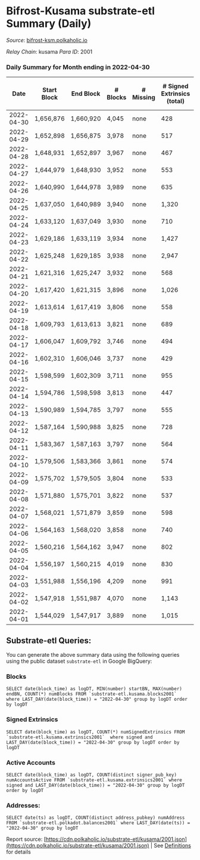 # Bifrost-Kusama substrate-etl Summary (Daily)

_Source_: [bifrost-ksm.polkaholic.io](https://bifrost-ksm.polkaholic.io)

*Relay Chain*: kusama
*Para ID*: 2001



### Daily Summary for Month ending in 2022-04-30


| Date | Start Block | End Block | # Blocks | # Missing | # Signed Extrinsics (total) | # Active Accounts | # Addresses with Balances | # Events | # Transfers | # XCM Transfers In | # XCM Transfers Out |
| ---- | ----------- | --------- | -------- | --------- | --------------------------- | ----------------- | ------------------------- | -------- | ----------- | ------------------ | ------------------- |
| 2022-04-30 | 1,656,876 | 1,660,920 | 4,045 | none  | 428 | 94 | 98,761 | 20,308 | 4,910 ($168,215.52) | 33 ($46,100.84) | 30 ($16,653.69) |
| 2022-04-29 | 1,652,898 | 1,656,875 | 3,978 | none  | 517 | 123 | 98,758 | 22,227 | 5,731 ($338,920.51) | 44 ($55,621.75) | 46 ($200,725.14) |
| 2022-04-28 | 1,648,931 | 1,652,897 | 3,967 | none  | 467 | 110 |  | 21,695 | 5,565 ($229,143.85) | 44 ($34,648.99) | 28 ($38,791.55) |
| 2022-04-27 | 1,644,979 | 1,648,930 | 3,952 | none  | 553 | 128 |  | 20,720 | 4,832 ($178,517.10) | 25 ($30,593.98) | 37 ($54,889.64) |
| 2022-04-26 | 1,640,990 | 1,644,978 | 3,989 | none  | 635 | 148 | 98,733 | 23,099 | 5,535 ($118,737.75) | 44 ($27,274.90) | 45 ($35,491.01) |
| 2022-04-25 | 1,637,050 | 1,640,989 | 3,940 | none  | 1,320 | 128 | 98,709 | 25,868 | 4,778 ($343,352.63) | 45 ($84,091.79) | 48 ($119,619.01) |
| 2022-04-24 | 1,633,120 | 1,637,049 | 3,930 | none  | 710 | 154 | 98,659 | 23,021 | 5,517 ($172,537.73) | 30 ($31,192.57) | 48 ($37,570.21) |
| 2022-04-23 | 1,629,186 | 1,633,119 | 3,934 | none  | 1,427 | 152 | 98,637 | 28,734 | 5,038 ($222,863.86) | 46 ($60,690.20) | 46 ($54,490.72) |
| 2022-04-22 | 1,625,248 | 1,629,185 | 3,938 | none  | 2,947 | 149 | 98,611 | 44,186 | 5,366 ($322,383.15) | 48 ($43,808.77) | 45 ($68,860.16) |
| 2022-04-21 | 1,621,316 | 1,625,247 | 3,932 | none  | 568 | 165 | 98,524 | 21,793 | 5,429 ($143,621.57) | 30 ($25,714.21) | 44 ($40,322.06) |
| 2022-04-20 | 1,617,420 | 1,621,315 | 3,896 | none  | 1,026 | 204 | 98,518 | 23,690 | 5,292 ($423,606.82) | 65 ($96,960.02) | 54 ($35,108.34) |
| 2022-04-19 | 1,613,614 | 1,617,419 | 3,806 | none  | 558 | 176 | 98,505 | 19,835 | 4,684 ($318,586.43) | 30 ($55,988.45) | 36 ($33,009.93) |
| 2022-04-18 | 1,609,793 | 1,613,613 | 3,821 | none  | 689 | 166 | 98,501 | 22,211 | 5,469 ($206,452.18) | 40 ($51,241.25) | 41 ($60,777.79) |
| 2022-04-17 | 1,606,047 | 1,609,792 | 3,746 | none  | 494 | 152 | 98,490 | 19,302 | 4,560 ($173,498.37) | 26 ($26,907.55) | 37 ($35,279.80) |
| 2022-04-16 | 1,602,310 | 1,606,046 | 3,737 | none  | 429 | 138 | 98,482 | 18,805 | 4,421 ($179,019.63) | 57 ($56,027.01) | 36 ($48,380.01) |
| 2022-04-15 | 1,598,599 | 1,602,309 | 3,711 | none  | 955 | 234 | 98,476 | 22,311 | 5,057 ($211,974.97) | 45 ($33,526.74) | 41 ($39,999.25) |
| 2022-04-14 | 1,594,786 | 1,598,598 | 3,813 | none  | 447 | 154 | 98,469 | 20,174 | 4,997 ($197,001.09) | 19 ($13,159.96) | 25 ($20,844.04) |
| 2022-04-13 | 1,590,989 | 1,594,785 | 3,797 | none  | 555 | 174 | 98,458 | 19,910 | 4,599 ($134,730.24) | 22 ($16,583.48) | 36 ($18,406.27) |
| 2022-04-12 | 1,587,164 | 1,590,988 | 3,825 | none  | 728 | 188 | 98,452 | 22,341 | 5,412 ($348,987.37) | 33 ($61,168.94) | 34 ($51,894.88) |
| 2022-04-11 | 1,583,367 | 1,587,163 | 3,797 | none  | 564 | 168 | 98,435 | 19,836 | 4,538 ($1,188,902.84) | 37 ($39,847.30) | 42 ($114,607.18) |
| 2022-04-10 | 1,579,506 | 1,583,366 | 3,861 | none  | 574 | 150 | 98,434 | 20,103 | 4,452 ($464,765.12) | 48 ($56,645.05) | 19 ($9,408.59) |
| 2022-04-09 | 1,575,702 | 1,579,505 | 3,804 | none  | 533 | 137 | 98,416 | 21,011 | 5,223 ($213,057.94) | 35 ($38,017.34) | 55 ($62,252.33) |
| 2022-04-08 | 1,571,880 | 1,575,701 | 3,822 | none  | 537 | 148 | 98,403 | 19,487 | 4,384 ($298,790.37) | 33 ($41,766.08) | 39 ($58,560.45) |
| 2022-04-07 | 1,568,021 | 1,571,879 | 3,859 | none  | 598 | 151 | 98,385 | 19,831 | 4,495 ($2,200,386.03) | 55 ($215,823.86) | 54 ($59,226.76) |
| 2022-04-06 | 1,564,163 | 1,568,020 | 3,858 | none  | 740 | 174 | 98,357 | 22,207 | 5,079 ($430,430.28) | 57 ($64,319.58) | 63 ($90,081.23) |
| 2022-04-05 | 1,560,216 | 1,564,162 | 3,947 | none  | 802 | 198 | 98,335 | 21,960 | 4,799 ($902,339.53) | 61 ($117,572.11) | 39 ($92,134.25) |
| 2022-04-04 | 1,556,197 | 1,560,215 | 4,019 | none  | 830 | 250 | 98,322 | 23,256 | 5,522 ($395,460.67) | 41 ($56,554.95) | 48 ($39,501.79) |
| 2022-04-03 | 1,551,988 | 1,556,196 | 4,209 | none  | 991 | 232 | 98,310 | 25,160 | 5,707 ($1,349,740.74) | 96 ($128,763.27) | 59 ($136,004.79) |
| 2022-04-02 | 1,547,918 | 1,551,987 | 4,070 | none  | 1,143 | 309 | 98,292 | 25,474 | 5,606 ($3,309,181.06) | 126 ($173,564.90) | 103 ($186,565.42) |
| 2022-04-01 | 1,544,029 | 1,547,917 | 3,889 | none  | 1,015 | 231 | 98,270 | 22,578 | 4,671 ($1,047,430.18) | 95 ($237,249.29) | 78 ($161,942.40) |

## Substrate-etl Queries:
You can generate the above summary data using the following queries using the public dataset `substrate-etl` in Google BigQuery:


### Blocks
```
SELECT date(block_time) as logDT, MIN(number) startBN, MAX(number) endBN, COUNT(*) numBlocks FROM `substrate-etl.kusama.blocks2001`  where LAST_DAY(date(block_time)) = "2022-04-30" group by logDT order by logDT
```


### Signed Extrinsics
```
SELECT date(block_time) as logDT, COUNT(*) numSignedExtrinsics FROM `substrate-etl.kusama.extrinsics2001`  where signed and LAST_DAY(date(block_time)) = "2022-04-30" group by logDT order by logDT
```


### Active Accounts
```
SELECT date(block_time) as logDT, COUNT(distinct signer_pub_key) numAccountsActive FROM `substrate-etl.kusama.extrinsics2001` where signed and LAST_DAY(date(block_time)) = "2022-04-30" group by logDT order by logDT
```


### Addresses:
```
SELECT date(ts) as logDT, COUNT(distinct address_pubkey) numAddress FROM `substrate-etl.polkadot.balances2001` where LAST_DAY(date(ts)) = "2022-04-30" group by logDT
```



Report source: [https://cdn.polkaholic.io/substrate-etl/kusama/2001.json](https://cdn.polkaholic.io/substrate-etl/kusama/2001.json) | See [Definitions](/DEFINITIONS.md) for details
